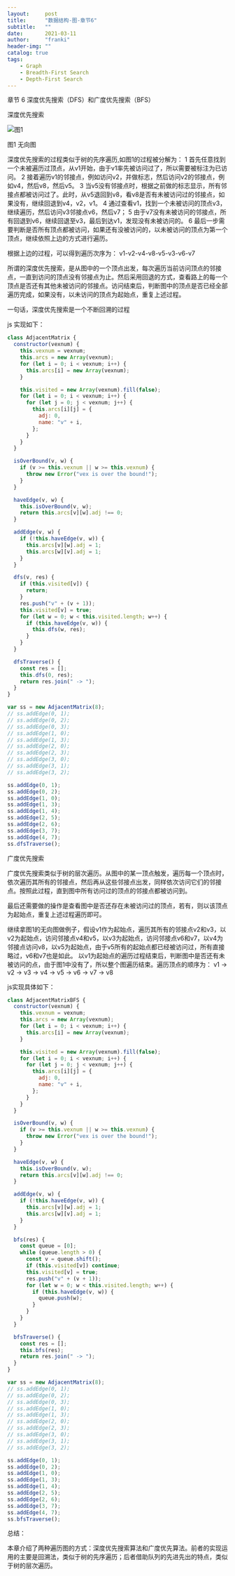 ```yaml
---
layout:     post
title:      "数据结构-图-章节6"
subtitle:   ""
date:       2021-03-11
author:     "franki"
header-img: ""
catalog: true
tags:
    - Graph
    - Breadth-First Search
    - Depth-First Search
---
```


章节 6 深度优先搜索（DFS）和广度优先搜索（BFS）

深度优先搜索

![图1](/images/posts/graph/chapter6-1.png)

图1 无向图

深度优先搜索的过程类似于树的先序遍历,如图1的过程被分解为：
1 首先任意找到一个未被遍历过顶点，从v1开始，由于v1率先被访问过了，所以需要被标注为已访问。
2 接着遍历v1的邻接点，例如访问v2，并做标志，然后访问v2的邻接点，例如v4，然后v8，然后v5。
3 当v5没有邻接点时，根据之前做的标志显示，所有邻接点都被访问过了。此时，从v5退回到v8，看v8是否有未被访问过的邻接点，如果没有，继续回退到v4，v2，v1。
4 通过查看v1，找到一个未被访问的顶点v3，继续遍历，然后访问v3邻接点v6，然后v7；
5 由于v7没有未被访问的邻接点，所有回退到v6，继续回退至v3，最后到达v1，发现没有未被访问的。
6 最后一步需要判断是否所有顶点都被访问，如果还有没被访问的，以未被访问的顶点为第一个顶点，继续依照上边的方式进行遍历。

根据上边的过程，可以得到遍历次序为：
v1-v2-v4-v8-v5-v3-v6-v7

所谓的深度优先搜索，是从图中的一个顶点出发，每次遍历当前访问顶点的邻接点，一直到访问的顶点没有邻接点为止。然后采用回退的方式，查看路上的每一个顶点是否还有其他未被访问的邻接点。访问结束后，判断图中的顶点是否已经全部遍历完成，如果没有，以未访问的顶点为起始点，重复上述过程。

一句话，深度优先搜索是一个不断回溯的过程

js 实现如下：

```js
class AdjacentMatrix {
  constructor(vexnum) {
    this.vexnum = vexnum;
    this.arcs = new Array(vexnum);
    for (let i = 0; i < vexnum; i++) {
      this.arcs[i] = new Array(vexnum);
    }

    this.visited = new Array(vexnum).fill(false);
    for (let i = 0; i < vexnum; i++) {
      for (let j = 0; j < vexnum; j++) {
        this.arcs[i][j] = {
          adj: 0,
          name: "v" + i,
        };
      }
    }
  }

  isOverBound(v, w) {
    if (v >= this.vexnum || w >= this.vexnum) {
      throw new Error("vex is over the bound!");
    }
  }

  haveEdge(v, w) {
    this.isOverBound(v, w);
    return this.arcs[v][w].adj !== 0;
  }

  addEdge(v, w) {
    if (!this.haveEdge(v, w)) {
      this.arcs[v][w].adj = 1;
      this.arcs[w][v].adj = 1;
    }
  }

  dfs(v, res) {
    if (this.visited[v]) {
      return;
    }
    res.push("v" + (v + 1));
    this.visited[v] = true;
    for (let w = 0; w < this.visited.length; w++) {
      if (this.haveEdge(v, w)) {
        this.dfs(w, res);
      }
    }
  }

  dfsTraverse() {
    const res = [];
    this.dfs(0, res);
    return res.join(" -> ");
  }
}

var ss = new AdjacentMatrix(8);
// ss.addEdge(0, 1);
// ss.addEdge(0, 2);
// ss.addEdge(0, 3);
// ss.addEdge(1, 0);
// ss.addEdge(1, 3);
// ss.addEdge(2, 0);
// ss.addEdge(2, 3);
// ss.addEdge(3, 0);
// ss.addEdge(3, 1);
// ss.addEdge(3, 2);

ss.addEdge(0, 1);
ss.addEdge(0, 2);
ss.addEdge(1, 0);
ss.addEdge(1, 3);
ss.addEdge(1, 4);
ss.addEdge(2, 5);
ss.addEdge(2, 6);
ss.addEdge(3, 7);
ss.addEdge(4, 7);
ss.dfsTraverse();
```

广度优先搜索

广度优先搜索类似于树的层次遍历。从图中的某一顶点触发，遍历每一个顶点时，依次遍历其所有的邻接点，然后再从这些邻接点出发，同样依次访问它们的邻接点。按照此过程，直到图中所有访问过的顶点的邻接点都被访问到。

最后还需要做的操作是查看图中是否还存在未被访问过的顶点，若有，则以该顶点为起始点，重复上述过程遍历即可。

继续拿图1的无向图做例子，假设v1作为起始点，遍历其所有的邻接点v2和v3，以v2为起始点，访问邻接点v4和v5，以v3为起始点，访问邻接点v6和v7，以v4为邻接点访问v8，以v5为起始点，由于v5所有的起始点都已经被访问过，所有直接略过，v6和v7也是如此。
以v1为起始点的遍历过程结束后，判断图中是否还有未被访问的点，由于图1中没有了，所以整个图遍历结束。遍历顶点的顺序为：
v1 -> v2 -> v3 -> v4 -> v5 -> v6 -> v7 -> v8

js实现具体如下：

```js
class AdjacentMatrixBFS {
  constructor(vexnum) {
    this.vexnum = vexnum;
    this.arcs = new Array(vexnum);
    for (let i = 0; i < vexnum; i++) {
      this.arcs[i] = new Array(vexnum);
    }

    this.visited = new Array(vexnum).fill(false);
    for (let i = 0; i < vexnum; i++) {
      for (let j = 0; j < vexnum; j++) {
        this.arcs[i][j] = {
          adj: 0,
          name: "v" + i,
        };
      }
    }
  }

  isOverBound(v, w) {
    if (v >= this.vexnum || w >= this.vexnum) {
      throw new Error("vex is over the bound!");
    }
  }

  haveEdge(v, w) {
    this.isOverBound(v, w);
    return this.arcs[v][w].adj !== 0;
  }

  addEdge(v, w) {
    if (!this.haveEdge(v, w)) {
      this.arcs[v][w].adj = 1;
      this.arcs[w][v].adj = 1;
    }
  }

  bfs(res) {
    const queue = [0];
    while (queue.length > 0) {
      const v = queue.shift();
      if (this.visited[v]) continue;
      this.visited[v] = true;
      res.push("v" + (v + 1));
      for (let w = 0; w < this.visited.length; w++) {
        if (this.haveEdge(v, w)) {
          queue.push(w);
        }
      }
    }
  }

  bfsTraverse() {
    const res = [];
    this.bfs(res);
    return res.join(" -> ");
  }
}

var ss = new AdjacentMatrix(8);
// ss.addEdge(0, 1);
// ss.addEdge(0, 2);
// ss.addEdge(0, 3);
// ss.addEdge(1, 0);
// ss.addEdge(1, 3);
// ss.addEdge(2, 0);
// ss.addEdge(2, 3);
// ss.addEdge(3, 0);
// ss.addEdge(3, 1);
// ss.addEdge(3, 2);

ss.addEdge(0, 1);
ss.addEdge(0, 2);
ss.addEdge(1, 0);
ss.addEdge(1, 3);
ss.addEdge(1, 4);
ss.addEdge(2, 5);
ss.addEdge(2, 6);
ss.addEdge(3, 7);
ss.addEdge(4, 7);
ss.bfsTraverse();
```

总结：

本章介绍了两种遍历图的方式：深度优先搜索算法和广度优先算法。前者的实现运用的主要是回溯法，类似于树的先序遍历；后者借助队列的先进先出的特点，类似于树的层次遍历。
